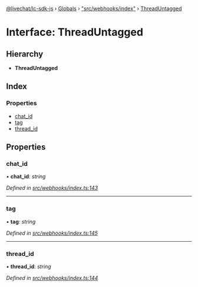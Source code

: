 [@livechat/lc-sdk-js](../README.md) › [Globals](../globals.md) › ["src/webhooks/index"](../modules/_src_webhooks_index_.md) › [ThreadUntagged](_src_webhooks_index_.threaduntagged.md)

# Interface: ThreadUntagged

## Hierarchy

* **ThreadUntagged**

## Index

### Properties

* [chat_id](_src_webhooks_index_.threaduntagged.md#chat_id)
* [tag](_src_webhooks_index_.threaduntagged.md#tag)
* [thread_id](_src_webhooks_index_.threaduntagged.md#thread_id)

## Properties

###  chat_id

• **chat_id**: *string*

*Defined in [src/webhooks/index.ts:143](https://github.com/livechat/lc-sdk-js/blob/9364105/src/webhooks/index.ts#L143)*

___

###  tag

• **tag**: *string*

*Defined in [src/webhooks/index.ts:145](https://github.com/livechat/lc-sdk-js/blob/9364105/src/webhooks/index.ts#L145)*

___

###  thread_id

• **thread_id**: *string*

*Defined in [src/webhooks/index.ts:144](https://github.com/livechat/lc-sdk-js/blob/9364105/src/webhooks/index.ts#L144)*
